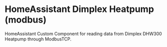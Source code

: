 # HomeAssistant Dimplex Heatpump (modbus)
HomeAssistant Custom Component for reading data from Dimplex DHW300 Heatpump through ModbusTCP.
